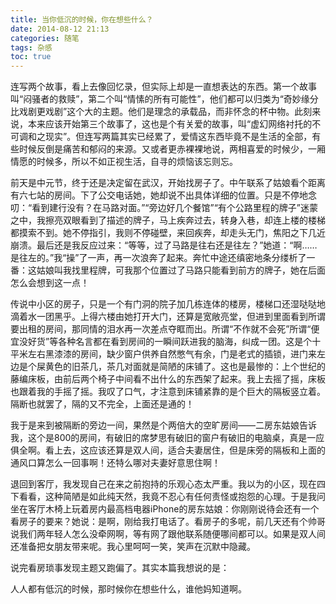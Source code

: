```yaml
---
title: 当你低沉的时候，你在想些什么？
date: 2014-08-12 21:13
categories: 随笔
tags: 杂感
toc: true
---
```

连写两个故事，看上去像回忆录，但实际上却是一直想表达的东西。第一个故事叫“闷骚者的救赎”，第二个叫“情愫的所有可能性”，他们都可以归类为“奇妙缘分比戏剧更戏剧”这个大的主题。他们是理念的承载品，而非怀念的杯中物。此刻来说，本来应该开始第三个故事了，这也是个有关爱的故事，叫“虚幻网络衬托的不可调和之现实”。但连写两篇其实已经累了，爱情这东西毕竟不是生活的全部，有些时候反倒是痛苦和郁闷的来源。又或者更赤裸裸地说，两相喜爱的时候少，一厢情愿的时候多，所以不如正视生活，自寻的烦恼该忘则忘。

前天是中元节，终于还是决定留在武汉，开始找房子了。中午联系了姑娘看个距离有六七站的房间。下了公交电话她，她却说不出具体详细的位置。只是不停地念叨：“看到建行没有？在马路对面。”“旁边好几个餐馆”“有个公路里程的牌子”迷蒙之中，我擦亮双眼看到了描述的牌子，马上疾奔过去，转身入巷，却连上楼的楼梯都摸索不到。她不停指引，我则不停碰壁，来回疾奔，却走头无门，焦阳之下几近崩溃。最后还是我反应过来：“等等，过了马路是往右还是往左？”她道：“啊……是往左的。”我“操”了一声，再一次浪奔了起来。奔忙中途还缜密地条分缕析了一番：这姑娘叫我找里程牌，可我那个位置过了马路只能看到前方的牌子，她在后面怎么会想到这一点！

传说中小区的房子，只是一个有门洞的院子加几栋连体的楼房，楼梯口还湿哒哒地滴着水一团黑乎。上得六楼由她打开大门，还算是宽敞亮堂，但进到里面看到所谓要出租的房间，那同情的泪水再一次差点夺眶而出。所谓“不作就不会死”所谓“便宜没好货”等各种名言都在看到房间的一瞬间跃进我的脑海，纠成一团。这是个十平米左右黑漆漆的房间，缺少窗户供养自然憋气有余，门是老式的插锁，进门来左边是个屎黄色的旧茶几，茶几对面就是简陋的床铺了。这也是最惨的：上个世纪的藤编床板，由前后两个椅子中间看不出什么的东西架了起来。我上去摇了摇，床板也跟着我的手摇了摇。我叹了口气，才注意到床铺紧靠的是个巨大的隔板竖立着。隔断也就罢了，隔的又不完全，上面还是通的！

我于是来到被隔断的旁边一间，果然是个两倍大的空旷房间——二房东姑娘告诉我，这个是800的房间，有破旧的席梦思有破旧的窗户有破旧的电脑桌，真是一应俱全啊。看上去，这应该还算是双人间，适合夫妻居住，但是床旁的隔板和上面的通风口算怎么一回事啊！还特么哪对夫妻好意思住啊！

退回到客厅，我发现自己在来之前抱持的乐观心态太严重。我以为的小区，现在四下看看，这种简陋是如此纯天然，我竟不忍心有任何责怪或抱怨的心理。于是我问坐在客厅木椅上玩着房内最高档电器iPhone的房东姑娘：你刚刚说待会还有一个看房子的要来？她说：是啊，刚给我打电话了。看房子的多呢，前几天还有个帅哥说我们两年轻人怎么没牵网啊，等有网了跟他联系随便哪间都可以。如果是双人间还准备把女朋友带来呢。我心里呵呵一笑，笑声在沉默中隐藏。

说完看房琐事发现主题又跑偏了。其实本篇我想说的是：

人人都有低沉的时候，那时候你在想些什么，谁他妈知道啊。




